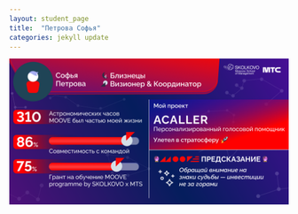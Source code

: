 ```yaml
---
layout: student_page
title:  "Петрова Софья"
categories: jekyll update
---
```

<img class="img-fluid" src="/img/posts/Петрова Софья.png" alt="moove-2">
